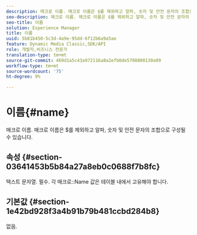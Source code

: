 ```yaml
---
description: 매크로 이름. 매크로 이름은 $를 제외하고 알파, 숫자 및 안전 문자의 조합으로 구성될 수 있습니다.
seo-description: 매크로 이름. 매크로 이름은 $를 제외하고 알파, 숫자 및 안전 문자의 조합으로 구성될 수 있습니다.
seo-title: 이름
solution: Experience Manager
title: 이름
uuid: 5b81b450-5c3d-4a9e-95dd-6f12b6a9a5ae
feature: Dynamic Media Classic,SDK/API
role: 개발자,비즈니스 전문가
translation-type: tm+mt
source-git-commit: 469d1a5c43a972116a8a2efb0de5708800130a99
workflow-type: tm+mt
source-wordcount: '75'
ht-degree: 9%

---
```



# 이름{#name}

매크로 이름. 매크로 이름은 $를 제외하고 알파, 숫자 및 안전 문자의 조합으로 구성될 수 있습니다.

## 속성 {#section-03641453b5b84a27a8eb0c0688f7b8fc}

텍스트 문자열. 필수. 각 매크로::Name 값은 테이블 내에서 고유해야 합니다.

## 기본값 {#section-1e42bd928f3a4b91b79b481ccbd284b8}

없음.

